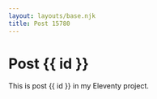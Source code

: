 ```yaml
---
layout: layouts/base.njk
title: Post 15780
---
```


# Post {{ id }}

This is post {{ id }} in my Eleventy project.
